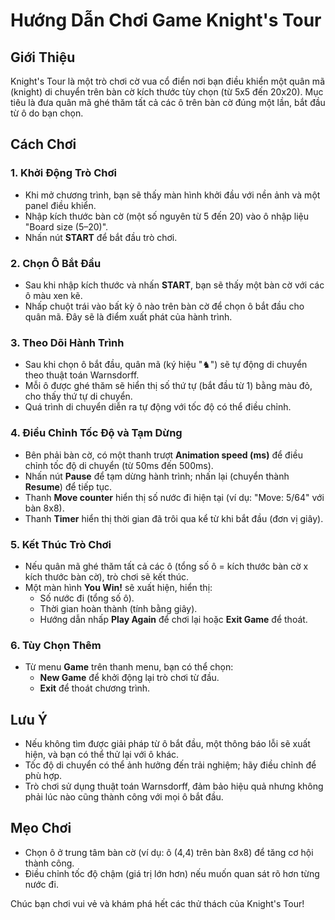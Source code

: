 # Hướng Dẫn Chơi Game Knight's Tour

## Giới Thiệu
Knight's Tour là một trò chơi cờ vua cổ điển nơi bạn điều khiển một quân mã (knight) di chuyển trên bàn cờ kích thước tùy chọn (từ 5x5 đến 20x20). Mục tiêu là đưa quân mã ghé thăm tất cả các ô trên bàn cờ đúng một lần, bắt đầu từ ô do bạn chọn.

## Cách Chơi

### 1. Khởi Động Trò Chơi
- Khi mở chương trình, bạn sẽ thấy màn hình khởi đầu với nền ảnh và một panel điều khiển.
- Nhập kích thước bàn cờ (một số nguyên từ 5 đến 20) vào ô nhập liệu "Board size (5–20)".
- Nhấn nút **START** để bắt đầu trò chơi.

### 2. Chọn Ô Bắt Đầu
- Sau khi nhập kích thước và nhấn **START**, bạn sẽ thấy một bàn cờ với các ô màu xen kẽ.
- Nhấp chuột trái vào bất kỳ ô nào trên bàn cờ để chọn ô bắt đầu cho quân mã. Đây sẽ là điểm xuất phát của hành trình.

### 3. Theo Dõi Hành Trình
- Sau khi chọn ô bắt đầu, quân mã (ký hiệu "♞") sẽ tự động di chuyển theo thuật toán Warnsdorff.
- Mỗi ô được ghé thăm sẽ hiển thị số thứ tự (bắt đầu từ 1) bằng màu đỏ, cho thấy thứ tự di chuyển.
- Quá trình di chuyển diễn ra tự động với tốc độ có thể điều chỉnh.

### 4. Điều Chỉnh Tốc Độ và Tạm Dừng
- Bên phải bàn cờ, có một thanh trượt **Animation speed (ms)** để điều chỉnh tốc độ di chuyển (từ 50ms đến 500ms).
- Nhấn nút **Pause** để tạm dừng hành trình; nhấn lại (chuyển thành **Resume**) để tiếp tục.
- Thanh **Move counter** hiển thị số nước đi hiện tại (ví dụ: "Move: 5/64" với bàn 8x8).
- Thanh **Timer** hiển thị thời gian đã trôi qua kể từ khi bắt đầu (đơn vị giây).

### 5. Kết Thúc Trò Chơi
- Nếu quân mã ghé thăm tất cả các ô (tổng số ô = kích thước bàn cờ x kích thước bàn cờ), trò chơi sẽ kết thúc.
- Một màn hình **You Win!** sẽ xuất hiện, hiển thị:
  - Số nước đi (tổng số ô).
  - Thời gian hoàn thành (tính bằng giây).
  - Hướng dẫn nhấp **Play Again** để chơi lại hoặc **Exit Game** để thoát.

### 6. Tùy Chọn Thêm
- Từ menu **Game** trên thanh menu, bạn có thể chọn:
  - **New Game** để khởi động lại trò chơi từ đầu.
  - **Exit** để thoát chương trình.

## Lưu Ý
- Nếu không tìm được giải pháp từ ô bắt đầu, một thông báo lỗi sẽ xuất hiện, và bạn có thể thử lại với ô khác.
- Tốc độ di chuyển có thể ảnh hưởng đến trải nghiệm; hãy điều chỉnh để phù hợp.
- Trò chơi sử dụng thuật toán Warnsdorff, đảm bảo hiệu quả nhưng không phải lúc nào cũng thành công với mọi ô bắt đầu.

## Mẹo Chơi
- Chọn ô ở trung tâm bàn cờ (ví dụ: ô (4,4) trên bàn 8x8) để tăng cơ hội thành công.
- Điều chỉnh tốc độ chậm (giá trị lớn hơn) nếu muốn quan sát rõ hơn từng nước đi.

Chúc bạn chơi vui vẻ và khám phá hết các thử thách của Knight's Tour!